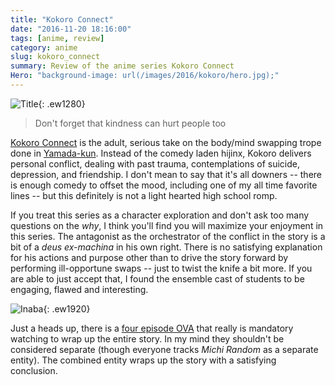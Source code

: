 ```yaml
---
title: "Kokoro Connect"
date: "2016-11-20 18:16:00"
tags: [anime, review]
category: anime
slug: kokoro_connect
summary: Review of the anime series Kokoro Connect
Hero: "background-image: url(/images/2016/kokoro/hero.jpg);"
---
```


![Title]({filename}/images/2016/kokoro/title.jpg){: .ew1280}

> Don't forget that kindness can hurt people too

[Kokoro Connect](https://hummingbird.me/anime/kokoro-connect) is the adult, serious take on the body/mind swapping trope done in [Yamada-kun](https://hummingbird.me/anime/yamada-kun-to-7-nin-no-majo-tv). Instead of the comedy laden hijinx, Kokoro delivers personal conflict, dealing with past trauma, contemplations of suicide, depression, and friendship. I don't mean to say that it's all downers -- there is enough comedy to offset the mood, including one of my all time favorite lines -- but this definitely is not a light hearted high school romp.

If you treat this series as a character exploration and don't ask too many questions on the _why_, I think you'll find you will maximize your enjoyment in this series. The antagonist as the orchestrator of the conflict in the story is a bit of a _deus ex-machina_ in his own right. There is no satisfying explanation for his actions and purpose other than to drive the story forward by performing ill-opportune swaps -- just to twist the knife a bit more. If you are able to just accept that, I found the ensemble cast of students to be engaging, flawed and interesting.

![Inaba]({filename}/images/2016/kokoro/inaba.jpg){: .ew1920}

Just a heads up, there is a [four episode OVA](https://hummingbird.me/anime/kokoro-connect-michi-random) that really is mandatory watching to wrap up the entire story. In my mind they shouldn't be considered separate (though everyone tracks _Michi Random_ as a separate entity). The combined entity wraps up the story with a satisfying conclusion.
